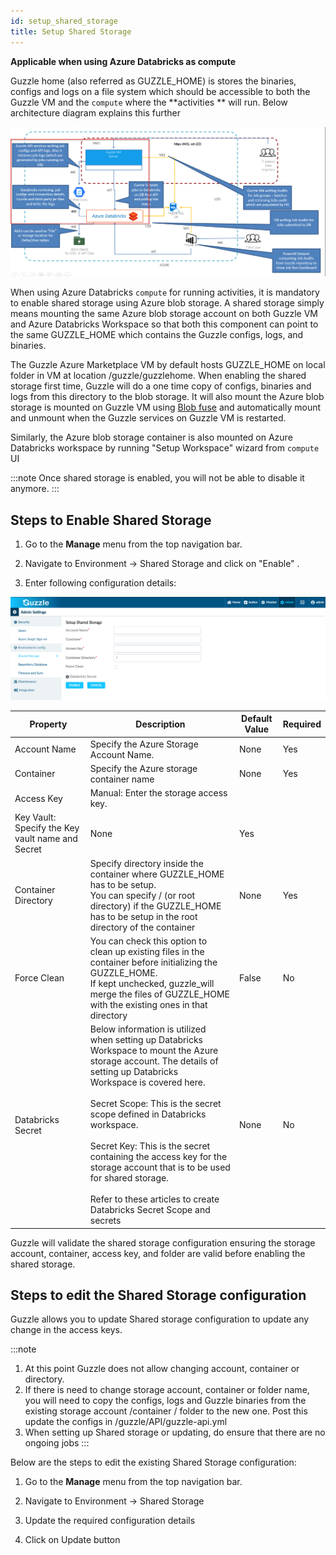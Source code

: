 ```yaml
---
id: setup_shared_storage
title: Setup Shared Storage
---
```


**Applicable when using Azure Databricks as compute**

Guzzle home (also referred as GUZZLE_HOME) is stores the binaries, configs and logs on a file system which should be accessible to both the Guzzle VM and the `compute` where the **activities ** will run. Below architecture diagram explains this further 

![image alt text](/img/docs/how-to-guides/administrator/environment-config/setup_shared_storage0.png)

When using Azure Databricks `compute` for running activities, it is mandatory to enable shared storage using Azure blob storage. A shared storage simply means mounting the same Azure blob storage account on both Guzzle VM and Azure Databricks Workspace so that both this component can point to the same GUZZLE_HOME which contains the Guzzle configs, logs, and binaries. 

The Guzzle Azure Marketplace VM by default hosts GUZZLE_HOME on local folder in VM at location /guzzle/guzzlehome. When enabling the shared storage first time, Guzzle will do a one time copy of configs, binaries and logs from this directory to the blob storage. It will also mount the Azure blob storage is mounted on Guzzle VM using [Blob fuse](https://docs.microsoft.com/en-us/azure/storage/blobs/storage-how-to-mount-container-linux) and automatically mount and unmount when the Guzzle services on Guzzle VM is restarted. 

Similarly, the Azure blob storage container is also mounted on Azure Databricks workspace by running "Setup Workspace" wizard from `compute` UI

:::note 
Once shared storage is enabled, you will not be able to disable it anymore.
::: 

## Steps to Enable Shared Storage 

1. Go to the **Manage** menu from the top navigation bar.

2. Navigate to Environment -> Shared Storage and click on "Enable" .

3. Enter following configuration details:

![image alt text](/img/docs/how-to-guides/administrator/environment-config/setup_shared_storage1.png)

|Property|Description|Default Value|Required|
|--- |--- |--- |--- |
|Account Name|Specify the Azure Storage Account Name.|None|Yes|
|Container|Specify the Azure storage container name|None|Yes|
|Access Key|Manual: Enter the storage access key.
Key Vault: Specify the Key vault name and Secret|None|Yes|
|Container Directory|Specify directory inside the container where GUZZLE_HOME has to be setup. <br/> You can specify / (or root directory) if the GUZZLE_HOME has to be setup in the root directory of the container|None|Yes|
|Force Clean|You can check this option to clean up existing files in the container before initializing the GUZZLE_HOME. <br/> If kept unchecked, guzzle_will merge the files of GUZZLE_HOME with the existing ones in that directory|False|No|
|Databricks Secret|Below information is utilized when setting up Databricks Workspace to mount the Azure storage account. The details of setting up Databricks <br/>Workspace is covered here.<br/><br/> Secret Scope: This is the secret scope defined in Databricks workspace.<br /><br/> Secret Key: This is the secret containing the access key for the storage account that is to be used for shared storage.<br/><br/> Refer to these articles to create Databricks Secret Scope and secrets|None|No|


Guzzle will validate the shared storage configuration ensuring the storage account, container, access key, and folder are valid before enabling the shared storage.

## Steps to edit the Shared Storage configuration

Guzzle allows you to update Shared storage configuration to update any change in the access keys.

:::note 
1. At this point Guzzle does not allow changing account, container or directory. 
2. If there is need to change storage account, container or folder name, you will need to copy the configs, logs and Guzzle binaries from the existing storage account /container / folder to the new one. Post this update the configs in /guzzle/API/guzzle-api.yml
3. When setting up Shared storage or updating, do ensure that there are no ongoing jobs
:::

Below are the steps to edit the existing Shared Storage configuration: 

1. Go to the **Manage** menu from the top navigation bar.

2. Navigate to Environment -> Shared Storage 

3. Update the required configuration details

4. Click on Update button
